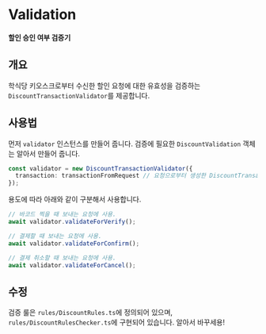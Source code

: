 # Validation

**할인 승인 여부 검증기**

## 개요

학식당 키오스크로부터 수신한 할인 요청에 대한 유효성을 검증하는 `DiscountTransactionValidator`를 제공합니다.

## 사용법

먼저 `validator` 인스턴스를 만들어 줍니다. 검증에 필요한 `DiscountValidation` 객체는 알아서 만들어 줍니다.

```ts
const validator = new DiscountTransactionValidator({
  transaction: transactionFromRequest // 요청으로부터 생성한 DiscountTransaction.
});
```

용도에 따라 아래와 같이 구분해서 사용합니다.

```ts
// 바코드 찍을 때 보내는 요청에 사용.
await validator.validateForVerify();

// 결제할 때 보내는 요청에 사용.
await validator.validateForConfirm();

// 결제 취소할 때 보내는 요청에 사용.
await validator.validateForCancel(); 
```

## 수정

검증 룰은 `rules/DiscountRules.ts`에 정의되어 있으며, `rules/DiscountRulesChecker.ts`에 구현되어 있습니다. 알아서 바꾸세용!
